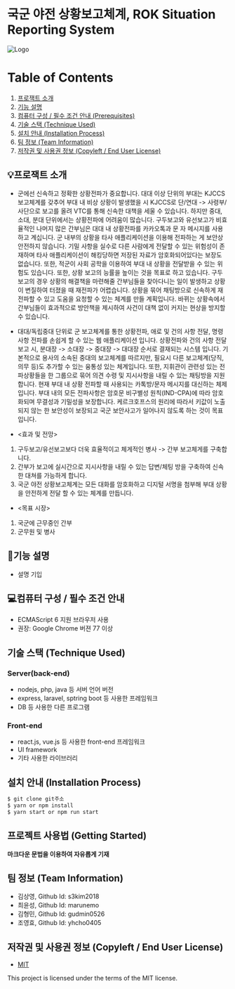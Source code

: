 # 국군 야전 상황보고체계, ROK Situation Reporting System
![Logo](https://i.ibb.co/VQqT63J/450-300px-300-100px-900-300px.png)

# Table of Contents
1. [프로잭트 소개](#💡프로잭트-소개	)
2. [기능 설명](#📖기능-설명)
3. [컴퓨터 구성 / 필수 조건 안내 (Prerequisites)](#requirements)
4. [기술 스택 (Technique Used) ](#techniques)
5. [설치 안내 (Installation Process) ](#installation)
6. [팀 정보 (Team Information) ](#team)
7. [저작권 및 사용권 정보 (Copyleft / End User License) ](#copyright)


## 💡프로잭트 소개
 - 군에선 신속하고 정확한 상황전파가 중요합니다. 대대 이상 단위의 부대는 KJCCS 보고체계를 갖추어 부대 내 비상 상황이 발생했을 시 KJCCS로 단/연대 -> 사령부/사단으로 보고를 올려 VTC를 통해 신속한 대책을 세울 수 있습니다. 하지만 중대, 소대, 분대 단위에서는 상황전파에 어려움이 많습니다. 구두보고와 유선보고가 비효율적인 나머지 많은 간부님은 대대 내 상황전파를 카카오톡과 문 자 메시지를 사용하고 계십니다. 군 내부의 상황을 타사 애플리케이션을 이용해 전파하는 게 보안상 안전하지 않습니다. 기밀 사항을 실수로 다른 사람에게 전달할 수 있는 위험성이 존재하며 타사 애플리케이션이 해킹당하면 저장된 자료가 암호화되어있다는 보장도 없습니다. 또한, 적군이 사회 공학을 이용하여 부대 내 상황을 전달받을 수 있는 위험도 있습니다. 또한, 상황 보고의 능률을 높이는 것을 목표로 하고 있습니다. 구두보고의 경우 상황의 해결책을 마련해줄 간부님들을 찾아다니는 일이 발생하고 상황이 변질하여 터졌을 때 재전파가 어렵습니다. 상황을 묶어 채팅방으로 신속하게 재전파할 수 있고 도움을 요청할 수 있는 체계를 만들 계획입니다. 바뀌는 상황속에서 간부님들이 효과적으로 방안책을 제시하여 사건이 대책 없이 커지는 현상을 방지할 수 있습니다. 
- 대대/독립중대 단위로 군 보고체계를 통한 상황전파, 애로 및 건의 사항 전달, 명령 사항 전파를 손쉽게 할 수 있는 웹 애플리케이션 입니다. 상황전파와 건의 사항 전달 보고 시, 분대장 -> 소대장 -> 중대장 -> 대대장 순서로 결재되는 시스템 입니다. 기본적으로 용사의 소속된 중대의 보고체계를 따르지만, 필요시 다른 보고체계(당직, 의무 등)도 추가할 수 있는 융통성 있는 체계입니다. 또한, 지휘관이 관련성 있는 전파상황들을 한 그룹으로 묶어 의견 수령 및 지시사항을 내릴 수 있는 채팅방을 지원합니다. 현재 부대 내 상황 전파할 때 사용되는 카톡방/문자 메시지를 대신하는 체제입니다. 부대 내의 모든 전파사항은 암호문 비구별성 원칙(IND-CPA)에 따라 암호화되며 무결성과 기밀성을 보장합니다. 케르크호프스의 원리에 따라서 키값이 노출되지 않는 한 보안성이 보장되고 국군 보안사고가 일어나지 않도록 하는 것이 목표입니다.
 
- <효과 및 전망> 
1. 구두보고/유선보고보다 더욱 효율적이고 체게적인 병사 -> 간부 보고체게를 구축합니다. 
2. 간부가 보고에 실시간으로 지시사항을 내릴 수 있는 답변/체팅 방을 구축하여 신속한 대쳐를 가능하게 합니다. 
3. 국군 야전 상황보고체계는 모든 대화를 암호화하고 디지털 서명을 첨부해 부대 상황을 안전하게 전달 할 수 있는 체계를 만듭니다. 
- <목표 시장> 
1. 국군에 근무중인 간부
2. 군무원 및 병사

## 📖기능 설명
 - 설명 기입

<a id = "requirements"></a>
## 💻컴퓨터 구성 / 필수 조건 안내
* ECMAScript 6 지원 브라우저 사용
* 권장: Google Chrome 버젼 77 이상

<a id = "techniques"></a>
## 기술 스택 (Technique Used) 

### Server(back-end)
 -  nodejs, php, java 등 서버 언어 버전 
 - express, laravel, sptring boot 등 사용한 프레임워크 
 - DB 등 사용한 다른 프로그램 
 
### Front-end
 -  react.js, vue.js 등 사용한 front-end 프레임워크 
 -  UI framework
 - 기타 사용한 라이브러리

<a id = "installation"></a>
## 설치 안내 (Installation Process)
```bash
$ git clone git주소
$ yarn or npm install
$ yarn start or npm run start
```

## 프로젝트 사용법 (Getting Started)
**마크다운 문법을 이용하여 자유롭게 기재**

 <a id = "team"></a>
## 팀 정보 (Team Information)
- 김상영, Github Id: s3kim2018
- 최윤성, Github Id: marunemo
- 김형민, Github Id: gudmin0526
- 조영효, Github Id: yhcho0405

<a id = "copyright"></a>
## 저작권 및 사용권 정보 (Copyleft / End User License)
 * [MIT](https://github.com/osam2020-WEB/Sample-ProjectName-TeamName/blob/master/license.md)

This project is licensed under the terms of the MIT license.
